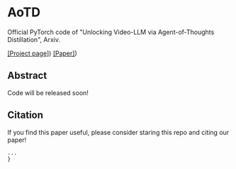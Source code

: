# AoTD
Official PyTorch code of "Unlocking Video-LLM via Agent-of-Thoughts Distillation", Arxiv.

[[Project page]](https://zhengrongz.github.io/AoTD/)) [[Paper]](https://zhengrongz.github.io/AoTD/))

## Abstract

Code will be released soon!

## Citation
If you find this paper useful, please consider staring this repo and citing our paper!
```latex
...
}
```
